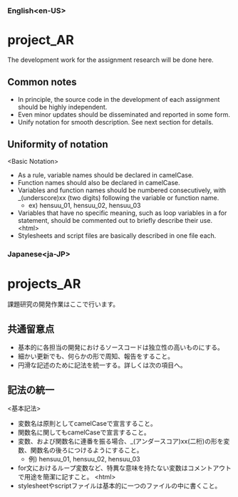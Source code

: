 ### English\<en-US\>
# project_AR
The development work for the assignment research will be done here.

## Common notes
* In principle, the source code in the development of each assignment should be highly independent.
* Even minor updates should be disseminated and reported in some form.
* Unify notation for smooth description. See next section for details.

## Uniformity of notation
\<Basic Notation\>
* As a rule, variable names should be declared in camelCase.
* Function names should also be declared in camelCase.
* Variables and function names should be numbered consecutively, with _(underscore)xx (two digits) following the variable or function name.
  * ex) hensuu_01, hensuu_02, hensuu_03
* Variables that have no specific meaning, such as loop variables in a for statement, should be commented out to briefly describe their use.
\<html\>
* Stylesheets and script files are basically described in one file each.

### Japanese\<ja-JP\>
# projects_AR
課題研究の開発作業はここで行います。

## 共通留意点
* 基本的に各担当の開発におけるソースコードは独立性の高いものにする。
* 細かい更新でも、何らかの形で周知、報告をすること。
* 円滑な記述のために記法を統一する。詳しくは次の項目へ。

## 記法の統一
\<基本記法\>
* 変数名は原則としてcamelCaseで宣言すること。
* 関数名に関してもcamelCaseで宣言すること。
* 変数、および関数名に連番を振る場合、_(アンダースコア)xx(二桁)の形を変数、関数名の後ろにつけるようにすること。
  * 例) hensuu_01, hensuu_02, hensuu_03
* for文におけるループ変数など、特異な意味を持たない変数はコメントアウトで用途を簡潔に記すこと。
\<html\>
* stylesheetやscriptファイルは基本的に一つのファイルの中に書くこと。
